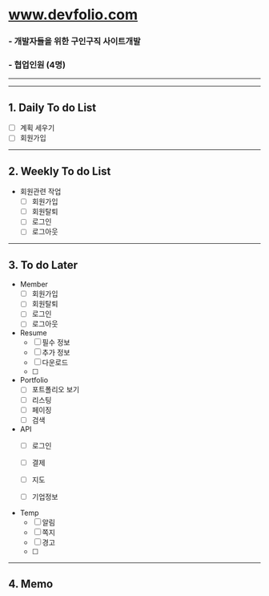 # www.devfolio.com 
### - 개발자들을 위한 구인구직 사이트개발
### - 협업인원 (4명)
---
---
## 1. Daily To do List
- [ ] 계획 세우기 
- [ ] 회원가입
---
## 2. Weekly To do List
- 회원관련 작업
  - [ ] 회원가입
  - [ ] 회원탈퇴
  - [ ] 로그인
  - [ ] 로그아웃
---
## 3. To do Later
- Member
  - [ ] 회원가입
  - [ ] 회원탈퇴
  - [ ] 로그인
  - [ ] 로그아웃

- Resume
  - [ ] 필수 정보
  - [ ] 추가 정보
  - [ ] 다운로드
  - [ ] 

- Portfolio
  - [ ] 포트폴리오 보기
  - [ ] 리스팅
  - [ ] 페이징
  - [ ] 검색

- API
  - [ ] 로그인
  - [ ] 결제
  - [ ] 지도
  - [ ] 기업정보


- Temp
  - [ ] 알림
  - [ ] 쪽지
  - [ ] 경고
  - [ ] 
---
## 4. Memo